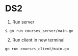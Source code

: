# DS2

1. Run server
```console
$ go run courses_server/main.go 
```

2. Run client in new terminal
```console
go run courses_client/main.go
```
